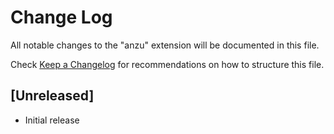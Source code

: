 # Change Log

All notable changes to the "anzu" extension will be documented in this file.

Check [Keep a Changelog](http://keepachangelog.com/) for recommendations on how to structure this file.

## [Unreleased]

- Initial release